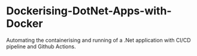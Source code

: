 # Dockerising-DotNet-Apps-with-Docker
Automating the containerising and running of a .Net application with CI/CD pipeline and Github Actions. 
